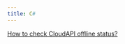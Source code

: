 ```yaml
---
title: C#
---
```


[How to check CloudAPI offline status?](know-if-file-cloudapi-status-is-offline)
